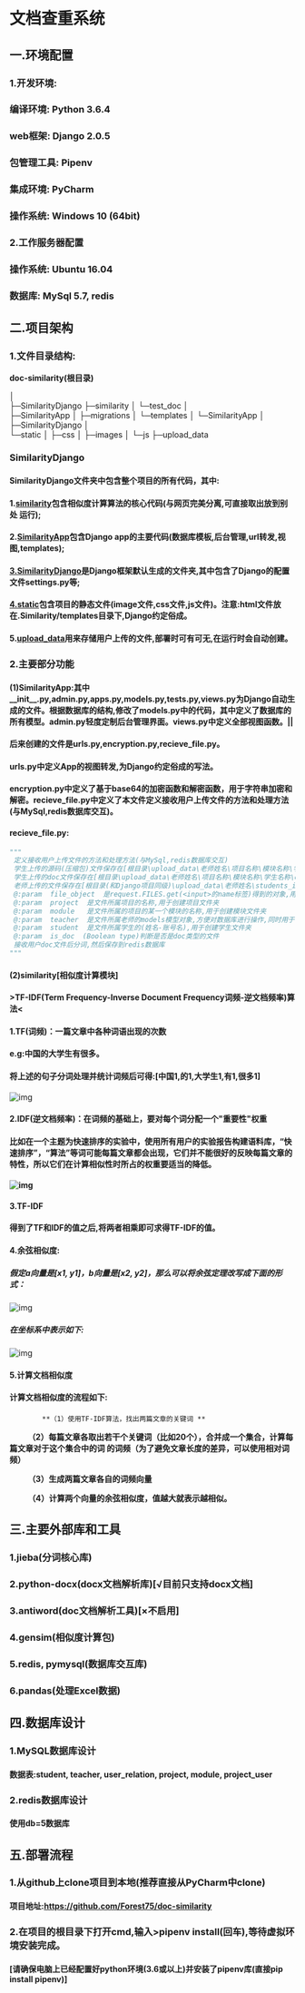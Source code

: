 # 文档查重系统

## 一.环境配置

### 1.开发环境: 

### 	编译环境:   Python 3.6.4

### 	web框架:   Django 2.0.5

### 	包管理工具:   Pipenv

### 集成环境:   PyCharm

### 	操作系统:   Windows 10 (64bit)

### 2.工作服务器配置

### 	操作系统:   Ubuntu 16.04

### 	数据库:   MySql 5.7, redis

## 二.项目架构

### 1.文件目录结构:

**doc-similarity(根目录)**

│  
├─SimilarityDjango
    ├─similarity
    │  └─test_doc
    │  
    ├─SimilarityApp
    │  ├─migrations
    │  └─templates
    │         └─SimilarityApp
    │  
    ├─SimilarityDjango
     │  
    └─static
     │ ├─css
     │ ├─images
     │ └─js
     ├─upload_data

### SimilarityDjango

#### 	SimilarityDjango文件夹中包含整个项目的所有代码，其中:

#### 		1.<u>similarity</u>包含相似度计算算法的核心代码(与网页完美分离,可直接取出放到别处		   运行);

#### 		2.<u>SimilarityApp</u>包含Django app的主要代码(数据库模板,后台管理,url转发,视图,templates);

#### 		<u>3.SimilarityDjango</u>是Django框架默认生成的文件夹,其中包含了Django的配置文件settings.py等;

#### 		<u>4.static</u>包含项目的静态文件(image文件,css文件,js文件)。注意:html文件放在.Similarity/templates目录下,Django约定俗成。

#### 	5.<u>upload_data</u>用来存储用户上传的文件,部署时可有可无,在运行时会自动创建。

### 2.主要部分功能

#### (1)SimilarityApp:其中__init__.py,admin.py,apps.py,models.py,tests.py,views.py为Django自动生成的文件。根据数据库的结构,修改了models.py中的代码，其中定义了数据库的所有模型。admin.py轻度定制后台管理界面。views.py中定义全部视图函数。||

#### 后来创建的文件是urls.py,encryption.py,recieve_file.py。

#### urls.py中定义App的视图转发,为Django约定俗成的写法。

#### encryption.py中定义了基于base64的加密函数和解密函数，用于字符串加密和解密。recieve_file.py中定义了本文件定义接收用户上传文件的方法和处理方法(与MySql,redis数据库交互)。

#### recieve_file.py:

```python
"""
 定义接收用户上传文件的方法和处理方法(与MySql,redis数据库交互)
 学生上传的源码(压缩包)文件保存在[根目录\upload_data\老师姓名\项目名称\模块名称\学生名称(姓名-账号名)\extends\]路径下
 学生上传的doc文件保存在[根目录\upload_data\老师姓名\项目名称\模块名称\学生名称\docs]路径下
 老师上传的文件保存在[根目录(和Django项目同级)\upload_data\老师姓名\students_info\]路径下(老师上传的是学生名单文件(Excel格式))
 @:param  file_object  是request.FILES.get(<input>的name标签)得到的对象,用于获取文件名字和文件数据流
 @:param  project  是文件所属项目的名称,用于创建项目文件夹
 @:param  module   是文件所属的项目的某一个模块的名称,用于创建模块文件夹
 @:param  teacher  是文件所属老师的models模型对象,方便对数据库进行操作,同时用于创建老师的文件夹
 @:param  student  是文件所属学生的(姓名-账号名),用于创建学生文件夹
 @:param  is_doc  (Boolean type)判断是否是doc类型的文件
 接收用户doc文件后分词,然后保存到redis数据库
"""
```

#### (2)similarity[相似度计算模块]

####          >TF-IDF(Term Frequency-Inverse Document Frequency词频-逆文档频率)算法<

#### 1.TF(词频)：一篇文章中各种词语出现的次数

#### 	e.g:中国的大学生有很多。

#### 	将上述的句子分词处理并统计词频后可得:[中国1,的1,大学生1,有1,很多1]

![img](http://www.ruanyifeng.com/blogimg/asset/201303/bg2013031505.png) 

#### 2.IDF(逆文档频率)：在词频的基础上，要对每个词分配一个"重要性"权重 

#### 	比如在一个主题为快速排序的实验中，使用所有用户的实验报告构建语料库，“快速排序”，“算法”等词可能每篇文章都会出现，它们并不能很好的反映每篇文章的特性，所以它们在计算相似性时所占的权重要适当的降低。

#### ![img](http://www.ruanyifeng.com/blogimg/asset/201303/bg2013031506.png) 

#### 3.TF-IDF

#### 	得到了TF和IDF的值之后,将两者相乘即可求得TF-IDF的值。

#### 4.余弦相似度:

##### 假定a向量是[x1, y1]，b向量是[x2, y2]，那么可以将余弦定理改写成下面的形式：

![img](http://www.ruanyifeng.com/blogimg/asset/201303/bg2013032006.png)

##### 在坐标系中表示如下:

![img](http://www.ruanyifeng.com/blogimg/asset/201303/bg2013032005.png)

#### 5.计算文档相似度

#### 	计算文档相似度的流程如下:

            **（1）使用TF-IDF算法，找出两篇文章的关键词 **

　　        **（2）每篇文章各取出若干个关键词（比如20个），合并成一个集合，计算每篇文章对于这个集合中的词                      的词频（为了避免文章长度的差异，可以使用相对词频）**

　　        **（3）生成两篇文章各自的词频向量**

　　        **（4）计算两个向量的余弦相似度，值越大就表示越相似。**

## 三.主要外部库和工具

### 1.jieba(分词核心库)

### 2.python-docx(docx文档解析库)[√目前只支持docx文档]

### 3.antiword(doc文档解析工具)[×不启用]

### 4.gensim(相似度计算包)

### 5.redis, pymysql(数据库交互库)

### 6.pandas(处理Excel数据)

## 四.数据库设计

### 1.MySQL数据库设计

#### 数据表:student, teacher, user_relation, project, module, project_user

### 2.redis数据库设计

#### 使用db=5数据库

## 五.部署流程

### 1.从github上clone项目到本地(推荐直接从PyCharm中clone)

#### 项目地址:https://github.com/Forest75/doc-similarity

### 2.在项目的根目录下打开cmd,输入>pipenv install(回车),等待虚拟环境安装完成。

####      [请确保电脑上已经配置好python环境(3.6或以上)并安装了pipenv库(直接pip install pipenv)]
